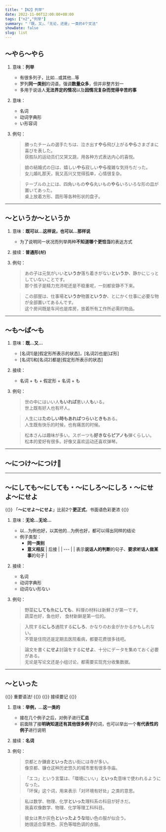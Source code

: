 ```yaml
---
title: "【N2】列举"
date: 2022-11-06T12:00:00+08:00
tags: ["n2","列举"]
summary: "「既，又」、「无论，还是」一类的4个文法"
showDate: false
slug: list
---
```


## 〜やら〜やら
1. 意味：**列举**
    - 有很多列子，比如...或其他...等
    - 罗列**同一类别**的词语，强调**数量众多**，但并非整齐划一
    - 多用于说话人**无法界定的情况**以及**因情况复杂而觉得辛苦的事**
2. 意味：
    - 名词
    - 动词字典形
    - い形容词
3. 例句：
    > 勝ったチームの選手たちは、泣き出す**やら**飛び上がる**やら**さまざまに喜びを表した。  
    获胜队的运动员们又哭又跳，用各种方式表达内心的喜悦。

    > 娘の結婚式の日は、嬉しい**やら**寂しい**やら**複雑な気持ちだった。  
    女儿婚礼那天，我又高兴又觉得孤单，心情很复杂。

    > テーブルの上には、四角いもの**やら**丸いもの**やら**いろいろな形の皿が置いてあった。  
    桌上放着方形、圆形等各种形状的盘子。

---
## 〜というか〜というか
1. 意味：**既可以...这样说，也可以...那样说**
    - 为了说明同一状况而列举两种**不知道哪个更恰当**的表达方式
2. 接续：**普通形(~~だ~~)**
3. 例句：
    > あの子は元気がいい**というか**落ち着きがない**というか**、静かにじっとしていないことです。  
    那个孩子是精力充沛呢还是不稳重呢，一刻都安静不下来。

    > この部屋は、仕事場**というか**物置**というか**、とにかく仕事に必要な物が全部置いてあるんです。  
    这个房间既是车间也是库房，放着所有工作所必需的物品。

---
## 〜も〜ば〜も
1. 意味：**既...又...**
    - [名词1]是[假定形所表示的状态]，[名词2]也是[ば形]
    - [名词1]和[名词2]都是[假定形所表示的状态]
1. 接续：
    - 名词 + も + 假定形 + 名词 + も
2. 例句：
    > 世の中にはいい人**もいれば**悪い人**も**いる。  
    世上既有好人也有坏人。

    > 人生には**たのしい時もあればつらいときも**ある。  
    人生既有快乐的时候，也有痛苦的时候。

    > 松本さんは趣味が多い。スボーツも**好きならピアノも**弾くらしい。  
    松本的爱好有很多。好像又喜欢运动还喜欢弹琴。

---
## 〜につけ〜につけ📍

---
## 〜にしても〜にしても・〜にしろ〜にしろ・〜にせよ〜にせよ
{{<alert>}}
「**〜にせよ〜にせよ**」比前2个**更正式**，书面语色彩更浓
{{</alert>}}

1. 意味：**无论...无论...**
    - 以...为例也好，以其他的...为例也好，都可以得出同样的结论
    - 例子类型：
        - **同一类别**
        - **意义相反**
    | 后接 |
    | --- |
    | 表示**说话人的判断**的句子、**要求听话人做某事**的句子 |
2. 接续：
    - 名词
    - 动词字典形
    - 动词ない形ない
3. 例句：
    > 野菜**にしても**魚**にしても**、料理の材料は新鮮さが第一です。  
    蔬菜也好，鱼也好， 食材新鲜是第一位的。

    > 入院する**にしろ**通院する**にしろ**、かなりのお金がかかるかもしれない。  
    不管是住院还是定期去医院看病，都要花费很多钱吧。

    > 論文を書く**にせよ**討論をする**にせよ**、十分にデータを集めておく必要がある。  
    无论是写论文还是小组讨论，都需要实现充分收集数据。

---
## 〜といった
{{<badge>}}
重要语法!
{{</badge>}}
{{<badge>}}
接续要记
{{</badge>}}

1. 意味：**举例，...这一类的**
    - 接在几个例子之后，对例子进行**汇总**
    - 前面除了接**明确知道还有其他很多例子**的词，也可以举出一个**有代表性的例子**进行说明
2. 接续：**名词**
3. 例句：
    > 京都とか鎌倉**といった**古い街には寺が多い。  
    像京都、镰仓这种历史悠久的城市里有很多寺庙。

    > 「エコ」という言葉は、「環境にいい」**といった**意味で使われるようになった。  
    「环保」这个词，用来表示「对环境有好处」之类的意思。

    > 私は数学、物理、化学**といった**理科系の科目が好きだ。  
    我喜欢像数学、物理、化学等理工科科目。

    > 彼女は黒か灰色**といったような**暗い色の服が似合う。  
    她很适合穿黑色、灰色等暗色调的衣服。
